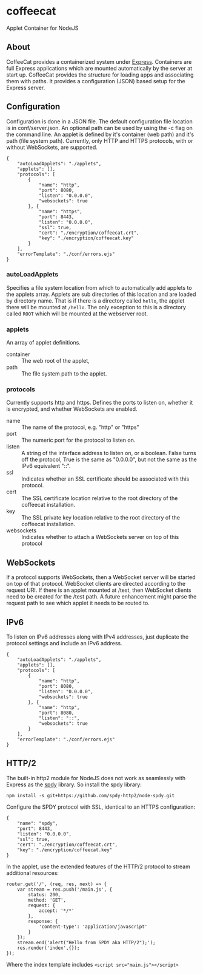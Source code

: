 # coffeecat
Applet Container for NodeJS

## About
CoffeeCat provides a containerized system under [Express](https://www.expressjs.com). Containers are full Express applications
which are mounted automatically by the server at start up. CoffeeCat provides the structure for loading apps and associating them
with paths. It provides a configuration (JSON) based setup for the Express server.

## Configuration
Configuration is done in a JSON file. The default configuration file location is in conf/server.json. An optional path
can be used by using the -c flag on the command line. An applet is defined by it's container (web path) and it's path (file system path).
Currently, only HTTP and HTTPS protocols, with or without WebSockets, are supported.

```
{
    "autoLoadApplets": "./applets",
    "applets": [],
    "protocols": [
        {
            "name": "http",
            "port": 8080,
            "listen": "0.0.0.0",
            "websockets": true
        }, {
            "name": "https",
            "port": 8443,
            "listen": "0.0.0.0",
            "ssl": true,
            "cert": "./encryption/coffeecat.crt",
            "key": "./encryption/coffeecat.key"
        }
    ],
    "errorTemplate": "./conf/errors.ejs"
}
```
### autoLoadApplets
Specifies a file system location from which to automatically add applets to the applets array. Applets are sub directories
of this location and are loaded by directory name. That is if there is a directory called `hello`, the applet there will be mounted at
`/hello`. The only exception to this is a directory called `ROOT` which will be mounted at the webserver root.

### applets
An array of applet definitions. 
<dl>
    <dt>container</dt>
    <dd>The web root of the applet,</dd>
    <dt>path</dt>
    <dd>The file system path to the applet.</dd>
</dl>

### protocols
Currently supports http and https. Defines the ports to listen on, whether it is encrypted, and whether WebSockets are enabled.
<dl>
    <dt>name</dt>
    <dd>The name of the protocol, e.g. "http" or "https"</dd>
    <dt>port</dt>
    <dd>The numeric port for the protocol to listen on.</dd>
    <dt>listen</dt>
    <dd>A string of the interface address to listen on, or a boolean. False turns off the protocol, True is the same as "0.0.0.0", but not the same as the IPv6 equivalent "::".</dd>
    <dt>ssl</dt>
    <dd>Indicates whether an SSL certificate should be associated with this protocol.</dd>
    <dt>cert</dt>
    <dd>The SSL certificate location relative to the root directory of the coffeecat installation.</dd>
    <dt>key</dt>
    <dd>The SSL private key location relative to the root directory of the coffeecat installation.</dd>
    <dt>websockets</dt>
    <dd>Indicates whether to attach a WebSockets server on top of this protocol</dd>
</dl>

## WebSockets
If a protocol supports WebSockets, then a WebSocket server will be started on top of that protocol. WebSocket clients are directed according to the request URI. If there is an applet mounted at /test, then WebSocket clients need to be created for the /test path. A future enhancement might parse the request path to see which applet it needs to be routed to.

## IPv6
To listen on IPv6 addresses along with IPv4 addresses, just duplicate the protocol settings and include an IPv6 address.
```
{
    "autoLoadApplets": "./applets",
    "applets": [],
    "protocols": [
        {
            "name": "http",
            "port": 8080,
            "listen": "0.0.0.0",
            "websockets": true
        }, {
            "name": "http",
            "port": 8080,
            "listen": "::",
            "websockets": true
        }
    ],
    "errorTemplate": "./conf/errors.ejs"
}
```

## HTTP/2
The built-in http2 module for NodeJS does not work as seamlessly with Express as the [spdy](https://github.com/spdy-http2/node-spdy) library. So install
the spdy library:
````
npm install -s git+https://github.com/spdy-http2/node-spdy.git
````

Configure the SPDY protocol with SSL, identical to an HTTPS configuration:
````
{
    "name": "spdy",
    "port": 8443,
    "listen": "0.0.0.0",
    "ssl": true,
    "cert": "./encryption/coffeecat.crt",
    "key": "./encryption/coffeecat.key"
}
````

In the applet, use the extended features of the HTTP/2 protocol to stream additional resources:

````
router.get('/', (req, res, next) => {
    var stream = res.push('/main.js', {
        status: 200,
        method: 'GET',
        request: {
            accept: '*/*'
        },
        response: {
            'content-type': 'application/javascript'
        }
    });
    stream.end('alert("Hello from SPDY aka HTTP/2");');
    res.render('index',{}); 
});
````
Where the index template includes ``<script src="main.js"></script>``